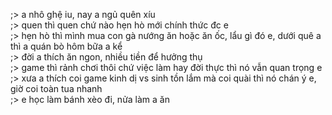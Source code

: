 ;> a nhô ghệ iu, nay a ngủ quên xíu<br>
;> quen thì quen chứ nào hẹn hò mới chính thức đc e<br>
;> hẹn hò thì mình mua con gà nướng ăn hoặc ăn ốc, lẩu gì đó e, dưới quê a thì a quán bò hôm bữa a kể<br>
;> đời a thích ăn ngon, nhiều tiền để hưởng thụ<br>
;> game thì rảnh chơi thôi chứ việc làm hay đời thực thì nó vẫn quan trọng e<br>
;> xưa a thích coi game kinh dị vs sinh tồn lắm mà coi quài thì nó chán ý e, giờ coi toàn tua nhanh<br>
;> e học làm bánh xèo đi, nửa làm a ăn
